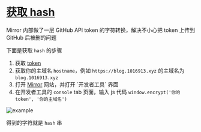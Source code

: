 # [获取 hash](https://github.com/haoz0x139/myblog/issues/28)

Mirror 内部做了一层 GitHub API token 的字符转换，解决不小心把 token 上传到 GitHub 后被删的问题

下面是获取 `hash` 的步骤

1. 获取 [token](https://github.com/LoeiFy/Mirror/wiki/Token-%E8%AE%BE%E7%BD%AE)
2. 获取你的主域名 `hostname`，例如 `https://blog.1016913.xyz` 的主域名为 `blog.1016913.xyz`
3. 打开 [Mirror](`https://blog.1016913.xyz/) 网站，并打开 `开发者工具` 界面
4. 在开发者工具的 `console` tab 页面，输入 js 代码 `window.encrypt('你的token', '你的主域名')`

![example](https://user-images.githubusercontent.com/2193211/54478294-7689cc00-484b-11e9-9f45-8157cf92d180.png)

得到的字符就是 `hash` 串